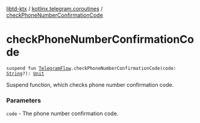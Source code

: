 [libtd-ktx](../index.md) / [kotlinx.telegram.coroutines](index.md) / [checkPhoneNumberConfirmationCode](./check-phone-number-confirmation-code.md)

# checkPhoneNumberConfirmationCode

`suspend fun `[`TelegramFlow`](../kotlinx.telegram.core/-telegram-flow/index.md)`.checkPhoneNumberConfirmationCode(code: `[`String`](https://kotlinlang.org/api/latest/jvm/stdlib/kotlin/-string/index.html)`?): `[`Unit`](https://kotlinlang.org/api/latest/jvm/stdlib/kotlin/-unit/index.html)

Suspend function, which checks phone number confirmation code.

### Parameters

`code` - The phone number confirmation code.